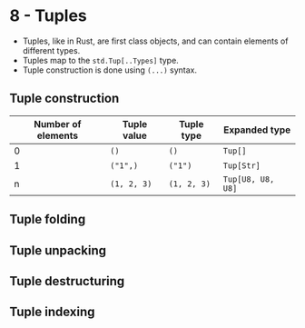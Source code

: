 # 8 - Tuples
- Tuples, like in Rust, are first class objects, and can contain elements of different types.
- Tuples map to the `std.Tup[..Types]` type.
- Tuple construction is done using `(...)` syntax.

## Tuple construction
| Number of elements | Tuple value | Tuple type  | Expanded type     |
|--------------------|-------------|-------------|-------------------|
| 0                  | `()`        | `()`        | `Tup[]`           |
| 1                  | `("1",)`    | `("1")`     | `Tup[Str]`        |
| n                  | `(1, 2, 3)` | `(1, 2, 3)` | `Tup[U8, U8, U8]` |


## Tuple folding

## Tuple unpacking

## Tuple destructuring

## Tuple indexing
